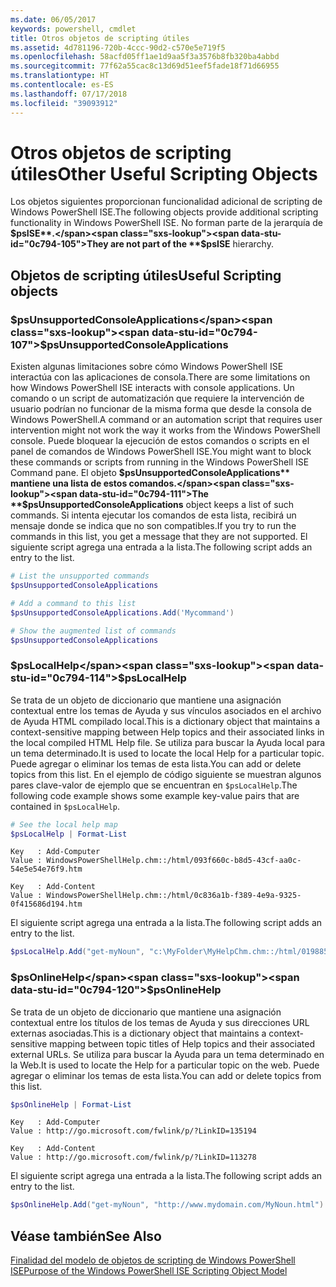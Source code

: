 ```yaml
---
ms.date: 06/05/2017
keywords: powershell, cmdlet
title: Otros objetos de scripting útiles
ms.assetid: 4d781196-720b-4ccc-90d2-c570e5e719f5
ms.openlocfilehash: 58acfd05ff1ae1d9aa5f3a3576b8fb320ba4abbd
ms.sourcegitcommit: 77f62a55cac8c13d69d51eef5fade18f71d66955
ms.translationtype: HT
ms.contentlocale: es-ES
ms.lasthandoff: 07/17/2018
ms.locfileid: "39093912"
---
```

# <a name="other-useful-scripting-objects"></a><span data-ttu-id="0c794-103">Otros objetos de scripting útiles</span><span class="sxs-lookup"><span data-stu-id="0c794-103">Other Useful Scripting Objects</span></span>

<span data-ttu-id="0c794-104">Los objetos siguientes proporcionan funcionalidad adicional de scripting de Windows PowerShell ISE.</span><span class="sxs-lookup"><span data-stu-id="0c794-104">The following objects provide additional scripting functionality in Windows PowerShell ISE.</span></span> <span data-ttu-id="0c794-105">No forman parte de la jerarquía de **$psISE**.</span><span class="sxs-lookup"><span data-stu-id="0c794-105">They are not part of the **$psISE** hierarchy.</span></span>

## <a name="useful-scripting-objects"></a><span data-ttu-id="0c794-106">Objetos de scripting útiles</span><span class="sxs-lookup"><span data-stu-id="0c794-106">Useful Scripting objects</span></span>

### <a name="psunsupportedconsoleapplications"></a><span data-ttu-id="0c794-107">$psUnsupportedConsoleApplications</span><span class="sxs-lookup"><span data-stu-id="0c794-107">$psUnsupportedConsoleApplications</span></span>

<span data-ttu-id="0c794-108">Existen algunas limitaciones sobre cómo Windows PowerShell ISE interactúa con las aplicaciones de consola.</span><span class="sxs-lookup"><span data-stu-id="0c794-108">There are some limitations on how Windows PowerShell ISE interacts with console applications.</span></span> <span data-ttu-id="0c794-109">Un comando o un script de automatización que requiere la intervención de usuario podrían no funcionar de la misma forma que desde la consola de Windows PowerShell.</span><span class="sxs-lookup"><span data-stu-id="0c794-109">A command or an automation script that requires user intervention might not work the way it works from the Windows PowerShell console.</span></span> <span data-ttu-id="0c794-110">Puede bloquear la ejecución de estos comandos o scripts en el panel de comandos de Windows PowerShell ISE.</span><span class="sxs-lookup"><span data-stu-id="0c794-110">You might want to block these commands or scripts from running in the Windows PowerShell ISE Command pane.</span></span> <span data-ttu-id="0c794-111">El objeto **$psUnsupportedConsoleApplications** mantiene una lista de estos comandos.</span><span class="sxs-lookup"><span data-stu-id="0c794-111">The **$psUnsupportedConsoleApplications** object keeps a list of such commands.</span></span> <span data-ttu-id="0c794-112">Si intenta ejecutar los comandos de esta lista, recibirá un mensaje donde se indica que no son compatibles.</span><span class="sxs-lookup"><span data-stu-id="0c794-112">If you try to run the commands in this list, you get a message that they are not supported.</span></span> <span data-ttu-id="0c794-113">El siguiente script agrega una entrada a la lista.</span><span class="sxs-lookup"><span data-stu-id="0c794-113">The following script adds an entry to the list.</span></span>

```powershell
# List the unsupported commands
$psUnsupportedConsoleApplications

# Add a command to this list
$psUnsupportedConsoleApplications.Add('Mycommand')

# Show the augmented list of commands
$psUnsupportedConsoleApplications
```

### <a name="pslocalhelp"></a><span data-ttu-id="0c794-114">$psLocalHelp</span><span class="sxs-lookup"><span data-stu-id="0c794-114">$psLocalHelp</span></span>

<span data-ttu-id="0c794-115">Se trata de un objeto de diccionario que mantiene una asignación contextual entre los temas de Ayuda y sus vínculos asociados en el archivo de Ayuda HTML compilado local.</span><span class="sxs-lookup"><span data-stu-id="0c794-115">This is a dictionary object that maintains a context-sensitive mapping between Help topics and their associated links in the local compiled HTML Help file.</span></span> <span data-ttu-id="0c794-116">Se utiliza para buscar la Ayuda local para un tema determinado.</span><span class="sxs-lookup"><span data-stu-id="0c794-116">It is used to locate the local Help for a particular topic.</span></span> <span data-ttu-id="0c794-117">Puede agregar o eliminar los temas de esta lista.</span><span class="sxs-lookup"><span data-stu-id="0c794-117">You can add or delete topics from this list.</span></span> <span data-ttu-id="0c794-118">En el ejemplo de código siguiente se muestran algunos pares clave-valor de ejemplo que se encuentran en `$psLocalHelp`.</span><span class="sxs-lookup"><span data-stu-id="0c794-118">The following code example shows some example key-value pairs that are contained in `$psLocalHelp`.</span></span>

```powershell
# See the local help map
$psLocalHelp | Format-List
```

```output
Key   : Add-Computer
Value : WindowsPowerShellHelp.chm::/html/093f660c-b8d5-43cf-aa0c-54e5e54e76f9.htm

Key   : Add-Content
Value : WindowsPowerShellHelp.chm::/html/0c836a1b-f389-4e9a-9325-0f415686d194.htm
```

<span data-ttu-id="0c794-119">El siguiente script agrega una entrada a la lista.</span><span class="sxs-lookup"><span data-stu-id="0c794-119">The following script adds an entry to the list.</span></span>

```powershell
$psLocalHelp.Add("get-myNoun", "c:\MyFolder\MyHelpChm.chm::/html/0198854a-1298-57ae-aa0c-87b5e5a84712.htm")
```

### <a name="psonlinehelp"></a><span data-ttu-id="0c794-120">$psOnlineHelp</span><span class="sxs-lookup"><span data-stu-id="0c794-120">$psOnlineHelp</span></span>

<span data-ttu-id="0c794-121">Se trata de un objeto de diccionario que mantiene una asignación contextual entre los títulos de los temas de Ayuda y sus direcciones URL externas asociadas.</span><span class="sxs-lookup"><span data-stu-id="0c794-121">This is a dictionary object that maintains a context-sensitive mapping between topic titles of Help topics and their associated external URLs.</span></span> <span data-ttu-id="0c794-122">Se utiliza para buscar la Ayuda para un tema determinado en la Web.</span><span class="sxs-lookup"><span data-stu-id="0c794-122">It is used to locate the Help for a particular topic on the web.</span></span> <span data-ttu-id="0c794-123">Puede agregar o eliminar los temas de esta lista.</span><span class="sxs-lookup"><span data-stu-id="0c794-123">You can add or delete topics from this list.</span></span>

```powershell
$psOnlineHelp | Format-List
```

```output
Key   : Add-Computer
Value : http://go.microsoft.com/fwlink/p/?LinkID=135194

Key   : Add-Content
Value : http://go.microsoft.com/fwlink/p/?LinkID=113278
```

<span data-ttu-id="0c794-124">El siguiente script agrega una entrada a la lista.</span><span class="sxs-lookup"><span data-stu-id="0c794-124">The following script adds an entry to the list.</span></span>

```powershell
$psOnlineHelp.Add("get-myNoun", "http://www.mydomain.com/MyNoun.html")
```

## <a name="see-also"></a><span data-ttu-id="0c794-125">Véase también</span><span class="sxs-lookup"><span data-stu-id="0c794-125">See Also</span></span>

[<span data-ttu-id="0c794-126">Finalidad del modelo de objetos de scripting de Windows PowerShell ISE</span><span class="sxs-lookup"><span data-stu-id="0c794-126">Purpose of the Windows PowerShell ISE Scripting Object Model</span></span>](../../core-powershell/ise/Purpose-of-the-Windows-PowerShell-ISE-Scripting-Object-Model.md)